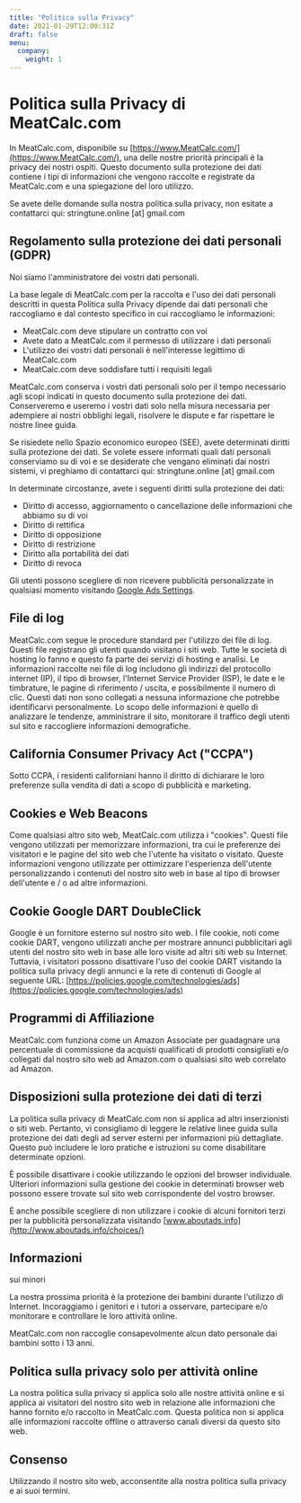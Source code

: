 ```yaml
---
title: "Politica sulla Privacy"
date: 2021-01-29T12:00:31Z
draft: false
menu:
  company:
    weight: 1
---
```


# Politica sulla Privacy di MeatCalc.com

In MeatCalc.com, disponibile su [https://www.MeatCalc.com/](https://www.MeatCalc.com/), una delle nostre priorità principali è la privacy dei nostri ospiti. Questo documento sulla protezione dei dati contiene i tipi di informazioni che vengono raccolte e registrate da MeatCalc.com e una spiegazione del loro utilizzo.

Se avete delle domande sulla nostra politica sulla privacy, non esitate a contattarci qui: stringtune.online [at] gmail.com

## Regolamento sulla protezione dei dati personali (GDPR)

Noi siamo l'amministratore dei vostri dati personali.

La base legale di MeatCalc.com per la raccolta e l'uso dei dati personali descritti in questa Politica sulla Privacy dipende dai dati personali che raccogliamo e dal contesto specifico in cui raccogliamo le informazioni:

- MeatCalc.com deve stipulare un contratto con voi
- Avete dato a MeatCalc.com il permesso di utilizzare i dati personali
- L'utilizzo dei vostri dati personali è nell'interesse legittimo di MeatCalc.com
- MeatCalc.com deve soddisfare tutti i requisiti legali

MeatCalc.com conserva i vostri dati personali solo per il tempo necessario agli scopi indicati in questo documento sulla protezione dei dati. Conserveremo e useremo i vostri dati solo nella misura necessaria per adempiere ai nostri obblighi legali, risolvere le dispute e far rispettare le nostre linee guida.

Se risiedete nello Spazio economico europeo (SEE), avete determinati diritti sulla protezione dei dati. Se volete essere informati quali dati personali conserviamo su di voi e se desiderate che vengano eliminati dai nostri sistemi, vi preghiamo di contattarci qui: stringtune.online [at] gmail.com

In determinate circostanze, avete i seguenti diritti sulla protezione dei dati:

- Diritto di accesso, aggiornamento o cancellazione delle informazioni che abbiamo su di voi
- Diritto di rettifica
- Diritto di opposizione
- Diritto di restrizione
- Diritto alla portabilità dei dati
- Diritto di revoca

Gli utenti possono scegliere di non ricevere pubblicità personalizzate in qualsiasi momento visitando [Google Ads Settings](https://www.google.com/settings/ads).

## File di log

MeatCalc.com segue le procedure standard per l'utilizzo dei file di log. Questi file registrano gli utenti quando visitano i siti web. Tutte le società di hosting lo fanno e questo fa parte dei servizi di hosting e analisi. Le informazioni raccolte nei file di log includono gli indirizzi del protocollo internet (IP), il tipo di browser, l'Internet Service Provider (ISP), le date e le timbrature, le pagine di riferimento / uscita, e possibilmente il numero di clic. Questi dati non sono collegati a nessuna informazione che potrebbe identificarvi personalmente. Lo scopo delle informazioni è quello di analizzare le tendenze, amministrare il sito, monitorare il traffico degli utenti sul sito e raccogliere informazioni demografiche.

## California Consumer Privacy Act ("CCPA")

Sotto CCPA, i residenti californiani hanno il diritto di dichiarare le loro preferenze sulla vendita di dati a scopo di pubblicità e marketing.

## Cookies e Web Beacons

Come qualsiasi altro sito web, MeatCalc.com utilizza i "cookies". Questi file vengono utilizzati per memorizzare informazioni, tra cui le preferenze dei visitatori e le pagine del sito web che l'utente ha visitato o visitato. Queste informazioni vengono utilizzate per ottimizzare l'esperienza dell'utente personalizzando i contenuti del nostro sito web in base al tipo di browser dell'utente e / o ad altre informazioni.

## Cookie Google DART DoubleClick

Google è un fornitore esterno sul nostro sito web. I file cookie, noti come cookie DART, vengono utilizzati anche per mostrare annunci pubblicitari agli utenti del nostro sito web in base alle loro visite ad altri siti web su Internet. Tuttavia, i visitatori possono disattivare l'uso dei cookie DART visitando la politica sulla privacy degli annunci e la rete di contenuti di Google al seguente URL: [https://policies.google.com/technologies/ads](https://policies.google.com/technologies/ads)

## Programmi di Affiliazione

MeatCalc.com funziona come un Amazon Associate per guadagnare una percentuale di commissione da acquisti qualificati di prodotti consigliati e/o collegati dal nostro sito web ad Amazon.com o qualsiasi sito web correlato ad Amazon.

## Disposizioni sulla protezione dei dati di terzi

La politica sulla privacy di MeatCalc.com non si applica ad altri inserzionisti o siti web. Pertanto, vi consigliamo di leggere le relative linee guida sulla protezione dei dati degli ad server esterni per informazioni più dettagliate. Questo può includere le loro pratiche e istruzioni su come disabilitare determinate opzioni.

È possibile disattivare i cookie utilizzando le opzioni del browser individuale. Ulteriori informazioni sulla gestione dei cookie in determinati browser web possono essere trovate sul sito web corrispondente del vostro browser.

È anche possibile scegliere di non utilizzare i cookie di alcuni fornitori terzi per la pubblicità personalizzata visitando [www.aboutads.info](http://www.aboutads.info/choices/)

## Informazioni

 sui minori

La nostra prossima priorità è la protezione dei bambini durante l'utilizzo di Internet. Incoraggiamo i genitori e i tutori a osservare, partecipare e/o monitorare e controllare le loro attività online.

MeatCalc.com non raccoglie consapevolmente alcun dato personale dai bambini sotto i 13 anni.

## Politica sulla privacy solo per attività online

La nostra politica sulla privacy si applica solo alle nostre attività online e si applica ai visitatori del nostro sito web in relazione alle informazioni che hanno fornito e/o raccolto in MeatCalc.com. Questa politica non si applica alle informazioni raccolte offline o attraverso canali diversi da questo sito web.

## Consenso

Utilizzando il nostro sito web, acconsentite alla nostra politica sulla privacy e ai suoi termini.

